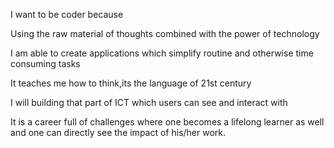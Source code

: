 I want to be coder because

Using the raw material of thoughts combined with the power of technology  

I am able to create applications which simplify routine and 
otherwise time consuming tasks

It teaches me how to think,its the language of 21st century 

I will building that part of ICT which users can see and interact with

It is a career full of challenges where one becomes a lifelong learner as well and one can directly see the impact of his/her work.  